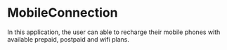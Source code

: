 # MobileConnection
In this application, the user can able to recharge their mobile phones with available prepaid, postpaid and wifi plans.

